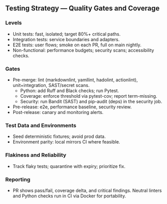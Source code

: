 ## Testing Strategy — Quality Gates and Coverage

### Levels
- Unit tests: fast, isolated; target 80%+ critical paths.
- Integration tests: service boundaries and adapters.
- E2E tests: user flows; smoke on each PR, full on main nightly.
- Non-functional: performance budgets; security scans; accessibility checks.

### Gates
- Pre-merge: lint (markdownlint, yamllint, hadolint, actionlint), unit+integration, SAST/secret scans.
  - Python: add Ruff and Black checks; run Pytest.
  - Coverage: enforce threshold via pytest-cov; report term-missing.
  - Security: run Bandit (SAST) and pip-audit (deps) in the security job.
- Pre-release: e2e, performance baseline, security review.
- Post-release: canary and monitoring alerts.

### Test Data and Environments
- Seed deterministic fixtures; avoid prod data.
- Environment parity: local mirrors CI where feasible.

### Flakiness and Reliability
- Track flaky tests; quarantine with expiry; prioritize fix.

### Reporting
- PR shows pass/fail, coverage delta, and critical findings. Neutral linters and Python checks run in CI via Docker for portability.


